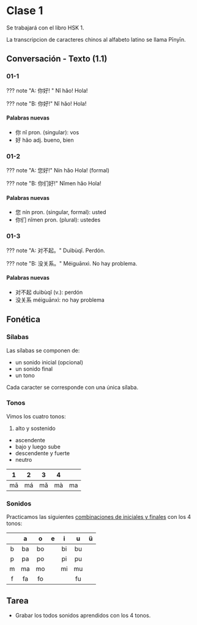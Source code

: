 # Clase 1

Se trabajará con el libro HSK 1.

La transcripcion de caracteres chinos al alfabeto latino se llama Pīnyīn.

## Conversación - Texto (1.1)

### 01-1


??? note "A: 你好! "
    Nǐ hǎo!
    Hola!

??? note "B: 你好!"
    Nǐ hǎo!
    Hola!

#### Palabras nuevas

- 你 nǐ pron. (singular): vos
- 好 hǎo adj. bueno, bien 

### 01-2

??? note "A: 您好!"
    Nín hǎo
    Hola! (formal)

??? note "B: 你们好!"
    Nǐmen hǎo
    Hola!

#### Palabras nuevas

- 您 nín pron. (singular, formal): usted
- 你们 nǐmen pron. (plural): ustedes 

### 01-3

??? note "A: 对不起。"
    Duìbùqǐ.
    Perdón.

??? note "B: 没关系。"
    Méiguānxì.
    No hay problema.

#### Palabras nuevas

- 对不起 duìbùqǐ (v.): perdón
- 没关系 méiguānxì: no hay problema

## Fonética

### Sílabas

Las sílabas se componen de:

 - un sonido inicial (opcional)
 - un sonido final
 - un tono
 
Cada caracter se corresponde con una única sílaba.

### Tonos

Vimos los cuatro tonos:

1. alto y sostenido
- ascendente
- bajo y luego sube
- descendente y fuerte
- neutro

<center>

| 1 | 2 | 3 | 4 |   |
|---|---|---|---|---|
| mā | má | mǎ | mà | ma  |

</center>

### Sonidos

Practicamos las siguientes [combinaciones de iniciales y finales](../recursos/sonidos.md) con los 4 tonos:

<center>

|     |  a  |  o  |  e  |  i  |  u  |  ü  |
|:---:|:---:|:---:|:---:|:---:|:---:|:---:|
|  b  | ba  | bo  |     | bi  | bu  |     |
|  p  | pa  | po  |     | pi  | pu  |     |
|  m  | ma  | mo  |     | mi  | mu  |     |
|  f  | fa  | fo  |     |     | fu  |     |

</center>

## Tarea

 - Grabar los todos sonidos aprendidos con los 4 tonos.
